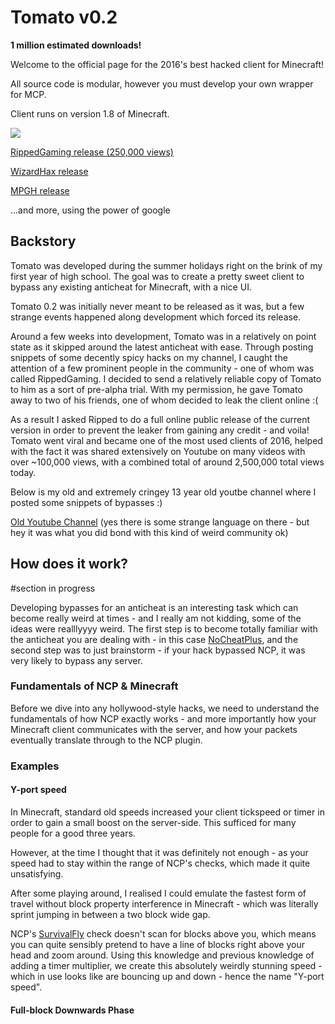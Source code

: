 # Tomato v0.2
**1 million estimated downloads!**

Welcome to the official page for the 2016's best hacked client for Minecraft! 

All source code is modular, however you must develop your own wrapper for MCP.

Client runs on version 1.8 of Minecraft.

![](https://i.imgur.com/WPJDo3Lg.jpg)

[RippedGaming release (250,000 views)](https://www.youtube.com/watch?v=hOODKCNqqEM)

[WizardHax release](https://www.wizardhax.com/2017/06/23/minecraft-tomato-client-1-8-x-hacked-client-download/)

[MPGH release](https://www.mpgh.net/forum/showthread.php?t=1102696)

...and more, using the power of google

## Backstory
Tomato was developed during the summer holidays right on the brink of my first year of high school. The goal was to create a pretty sweet client to bypass any existing anticheat for Minecraft, with a nice UI.

Tomato 0.2 was initially never meant to be released as it was, but a few strange events happened along development which forced its release.

Around a few weeks into development, Tomato was in a relatively on point state as it skipped around the latest anticheat with ease. Through posting snippets of some decently spicy hacks on my channel, I caught the attention of a few prominent people in the community - one of whom was called RippedGaming. I decided to send a relatively reliable copy of Tomato to him as a sort of pre-alpha trial. With my permission, he gave Tomato away to two of his friends, one of whom decided to leak the client online :(

As a result I asked Ripped to do a full online public release of the current version in order to prevent the leaker from gaining any credit - and voila! Tomato went viral and became one of the most used clients of 2016, helped with the fact it was shared extensively on Youtube on many videos with over ~100,000 views, with a combined total of around 2,500,000 total views today.

Below is my old and extremely cringey 13 year old youtbe channel where I posted some snippets of bypasses :)

[Old Youtube Channel](https://www.youtube.com/channel/UC2Hb-pF_xXbh-pH97E2erJA) (yes there is some strange language on there - but hey it was what you did bond with this kind of weird community ok)

## How does it work?
#section in progress

Developing bypasses for an anticheat is an interesting task which can become really weird at times - and I really am not kidding, some of the ideas were realllyyyy weird. The first step is to become totally familiar with the anticheat you are dealing with - in this case [NoCheatPlus](https://github.com/NoCheatPlus/NoCheatPlus), and the second step was to just brainstorm - if your hack bypassed NCP, it was very likely to bypass any server.

###  Fundamentals of NCP & Minecraft
Before we dive into any hollywood-style hacks, we need to understand the fundamentals of how NCP exactly works - and more importantly how your Minecraft client communicates with the server, and how your packets eventually translate through to the NCP plugin.


### Examples
#### Y-port speed

In Minecraft, standard old speeds increased your client tickspeed or timer in order to gain a small boost on the server-side. This sufficed for many people for a good three years.

However, at the time I thought that it was definitely not enough - as your speed had to stay within the range of NCP's checks, which made it quite unsatisfying. 

After some playing around, I realised I could emulate the fastest form of travel without block property interference in Minecraft - which was literally sprint jumping in between a two block wide gap. 

NCP's [SurvivalFly](https://github.com/NoCheatPlus/Docs/wiki/%5BMoving%5D-Survivalfly) check doesn't scan for blocks above you, which means you can quite sensibly pretend to have a line of blocks right above your head and zoom around. Using this knowledge and previous knowledge of adding a timer multiplier, we create this absolutely weirdly stunning speed - which in use looks like are bouncing up and down - hence the name "Y-port speed".

#### Full-block Downwards Phase



